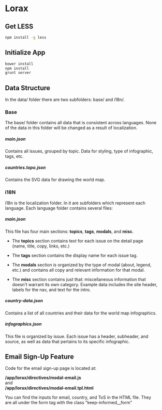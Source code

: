 Lorax
=====

## Get LESS
```sh
npm install -g less
```

## Initialize App

```sh
bower install
npm install
grunt server
```

## Data Structure

In the data/ folder there are two subfolders: base/ and i18n/.

### Base

The base/ folder contains all data that is consistent across languages. None of the data in this folder will be changed as a result of localization. 

##### main.json
Contains all issues, grouped by topic. Data for styling, type of infographic, tags, etc.

##### countries.topo.json
Contains the SVG data for drawing the world map.

### i18N

i18n is the localization folder. In it are subfolders which represent each language. Each language folder contains several files:

##### main.json
This file has four main sections: **topics**, **tags**, **modals**, and **misc**. <br>

* The **topics** section contains text for each issue on the detail page (name, title, copy, links, etc.)

* The **tags** section contains the display name for each issue tag.

* The **modals** section is organized by the type of modal (about, legend, etc.) and contains all copy and relevant information for that modal.

* The **misc** section contains just that: miscellaneous information that doesn't warrant its own category. Example data includes the site header, labels for the nav, and text for the intro.

##### country-data.json

Contains a list of all countries and their data for the world map infographics.

##### infographics.json

This file is organized by issue. Each issue has a header, subheader, and source, as well as data that pertains to its specific infographic.

## Email Sign-Up Feature

Code for the email sign-up page is located at:

**/app/lorax/directives/modal-email.js**<br>
and <br>
**/app/lorax/directives/modal-email.tpl.html**<br/>

You can find the inputs for email, country, and ToS in the HTML file. They are all under the form tag with the class "keep-informed__form"

